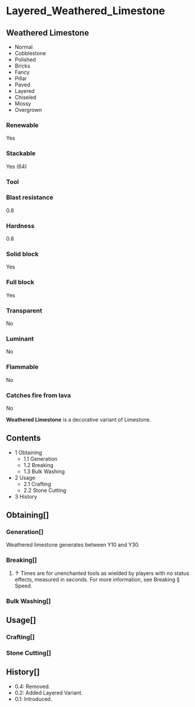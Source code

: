 # Layered_Weathered_Limestone

## Weathered Limestone

- Normal
- Cobblestone
- Polished
- Bricks
- Fancy
- Pillar
- Paved
- Layered
- Chiseled
- Mossy
- Overgrown

### Renewable

Yes

### Stackable

Yes (64)

### Tool

### Blast resistance

0.8

### Hardness

0.8

### Solid block

Yes

### Full block

Yes

### Transparent

No

### Luminant

No

### Flammable

No

### Catches fire from lava

No

**Weathered Limestone** is a decorative variant of Limestone.

## Contents

- 1 Obtaining
    - 1.1 Generation
    - 1.2 Breaking
    - 1.3 Bulk Washing
- 2 Usage
    - 2.1 Crafting
    - 2.2 Stone Cutting
- 3 History

## Obtaining[]

### Generation[]

Weathered limestone generates between Y10 and Y30.

### Breaking[]

1. ↑ Times are for unenchanted tools as wielded by players with no status effects, measured in seconds. For more information, see Breaking § Speed.

### Bulk Washing[]

## Usage[]

### Crafting[]

### Stone Cutting[]

## History[]

- 0.4: Removed.
- 0.2: Added Layered Variant.
- 0.1: Introduced.